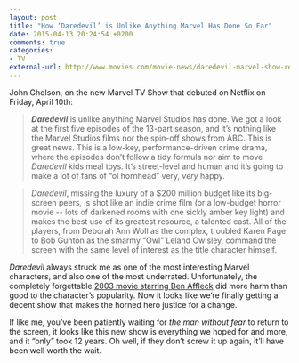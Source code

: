 ```yaml
---
layout: post
title: "How ‘Daredevil’ is Unlike Anything Marvel Has Done So Far"
date: 2015-04-13 20:24:54 +0200
comments: true
categories: 
- TV
external-url: http://www.movies.com/movie-news/daredevil-marvel-show-review/18263
---
```


John Gholson, on the new Marvel TV Show that debuted on Netflix on Friday, April 10th:

> **_Daredevil_** is unlike anything Marvel Studios has done. We got a look at the first five episodes of the 13-part season, and it’s nothing like the Marvel Studios films nor the spin-off shows from ABC. This is great news. This is a low-key, performance-driven crime drama, where the episodes don’t follow a tidy formula nor aim to move _Daredevil_ kids meal toys. It’s street-level and human and it’s going to make a lot of fans of “ol hornhead” very, _very_ happy.

> _Daredevil_, missing the luxury of a $200 million budget like its big-screen peers, is shot like an indie crime film (or a low-budget horror movie -- lots of darkened rooms with one sickly amber key light) and makes the best use of its greatest resource, a talented cast. All of the players, from Deborah Ann Woll as the complex, troubled Karen Page to Bob Gunton as the smarmy “Owl” Leland Owlsley, command the screen with the same level of interest as the title character himself.

_Daredevil_ always struck me as one of the most interesting Marvel characters, and also one of the most underrated. Unfortunately, the completely forgettable [2003 movie starring Ben Affleck](http://www.imdb.com/title/tt0287978/?ref_=fn_al_tt_2) did more harm than good to the character’s popularity. Now it looks like we’re finally getting a decent show that makes the horned hero justice for a change.

If like me, you’ve been patiently waiting for _the man without fear_ to return to the screen, it looks like this new show is everything we hoped for and more, and it “only” took 12 years. Oh well, if they don’t screw it up again, it’ll have been well worth the wait.